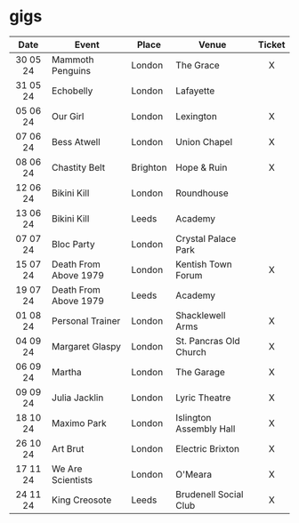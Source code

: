 # gigs
|Date|Event|Place|Venue|Ticket|
|:--:|-----|----|-----|:----:|
|30 05 24|Mammoth Penguins|London|The Grace|X|
|31 05 24|Echobelly|London|Lafayette|
|05 06 24|Our Girl|London|Lexington|X|
|07 06 24|Bess Atwell|London|Union Chapel|X|
|08 06 24|Chastity Belt|Brighton|Hope & Ruin|X|
|12 06 24|Bikini Kill|London|Roundhouse|
|13 06 24|Bikini Kill|Leeds|Academy|
|07 07 24|Bloc Party|London|Crystal Palace Park|
|15 07 24|Death From Above 1979|London|Kentish Town Forum|X|
|19 07 24|Death From Above 1979|Leeds|Academy|
|01 08 24|Personal Trainer|London|Shacklewell Arms|X|
|04 09 24|Margaret Glaspy|London|St. Pancras Old Church|X|
|06 09 24|Martha|London|The Garage|X|
|09 09 24|Julia Jacklin|London|Lyric Theatre|X|
|18 10 24|Maximo Park|London|Islington Assembly Hall|X|
|26 10 24|Art Brut|London|Electric Brixton|X|
|17 11 24|We Are Scientists|London|O'Meara|X|
|24 11 24|King Creosote|Leeds|Brudenell Social Club|X|
